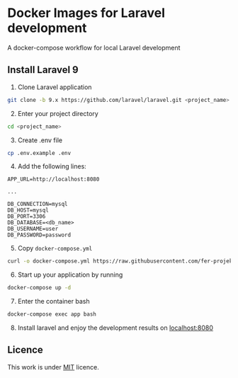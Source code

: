 # Docker Images for Laravel development

A docker-compose workflow for local Laravel development

## Install Laravel 9

1. Clone Laravel application

```sh
git clone -b 9.x https://github.com/laravel/laravel.git <project_name>
```

2. Enter your project directory

```sh
cd <project_name>
```

3. Create .env file

```sh
cp .env.example .env
```

4. Add the following lines:

```
APP_URL=http://localhost:8080

...

DB_CONNECTION=mysql
DB_HOST=mysql
DB_PORT=3306
DB_DATABASE=<db_name>
DB_USERNAME=user
DB_PASSWORD=password
```

5. Copy `docker-compose.yml`

```sh
curl -o docker-compose.yml https://raw.githubusercontent.com/fer-projekt/docker/main/laravel/9/docker-compose.yml
```

6. Start up your application by running

```sh
docker-compose up -d
```

7. Enter the container bash

```sh
docker-compose exec app bash
```

8. Install laravel and enjoy the development results on [localhost:8080](http://localhost:8080)

## Licence

This work is under [MIT](LICENCE) licence.